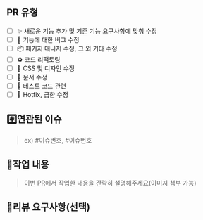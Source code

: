 ## PR 유형

- [ ] ✨ 새로운 기능 추가 및 기존 기능 요구사항에 맞춰 수정
- [ ] 🐛 기능에 대한 버그 수정
- [ ] 📦 패키지 매니저 수정, 그 외 기타 수정
- [ ] ♻️ 코드 리팩토링
- [ ] 💄 CSS 및 디자인 수정
- [ ] 📝 문서 수정
- [ ] 🧪 테스트 코드 관련
- [ ] 🚨 Hotfix, 급한 수정

## #️⃣연관된 이슈

> ex) #이슈번호, #이슈번호

## 📝작업 내용

> 이번 PR에서 작업한 내용을 간략히 설명해주세요(이미지 첨부 가능)

## 💬리뷰 요구사항(선택)

